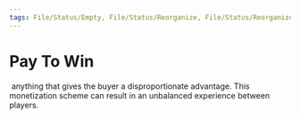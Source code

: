 ```yaml
---
tags: File/Status/Empty, File/Status/Reorganize, File/Status/Reorganize, File/Status/Recategorize, File/Status/Summarize, File/Status/Structuralize
---
```


# Pay To Win


 anything that gives the buyer a disproportionate advantage. This monetization scheme can result in an unbalanced experience between players.


